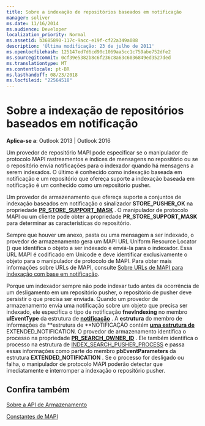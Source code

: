 ```yaml
---
title: Sobre a indexação de repositórios baseados em notificação
manager: soliver
ms.date: 11/16/2014
ms.audience: Developer
localization_priority: Normal
ms.assetid: b3685890-117c-9acc-e19f-cf22a349a088
description: 'Última modificação: 23 de julho de 2011'
ms.openlocfilehash: 125147ed7d6cd90c1069aa5cc1c759abe752dfe2
ms.sourcegitcommit: 0cf39e5382b8c6f236c8a63c6036849ed3527ded
ms.translationtype: MT
ms.contentlocale: pt-BR
ms.lasthandoff: 08/23/2018
ms.locfileid: "22564518"
---
```

# <a name="about-notification-based-store-indexing"></a>Sobre a indexação de repositórios baseados em notificação

  
  
**Aplica-se a**: Outlook 2013 | Outlook 2016 
  
Um provedor de repositório MAPI pode especificar se o manipulador de protocolo MAPI rastreamentos e índices de mensagens no repositório ou se o repositório envia notificações para o indexador quando há mensagens a serem indexados. O último é conhecido como indexação baseada em notificação e um repositório que ofereça suporte a indexação baseada em notificação é um conhecido como um repositório pusher.
  
Um provedor de armazenamento que ofereça suporte a conjuntos de indexação baseados em notificação o sinalizador **STORE_PUSHER_OK** na propriedade **[PR_STORE_SUPPORT_MASK](pidtagstoresupportmask-canonical-property.md)** . O manipulador de protocolo MAPI ou um cliente pode obter a propriedade **PR_STORE_SUPPORT_MASK** para determinar as características do repositório. 
  
Sempre que houver um anexo, pasta ou uma mensagem a ser indexado, o provedor de armazenamento gera um MAPI URL Uniform Resource Locator () que identifica o objeto a ser indexado e enviá-la para o indexador. Essa URL MAPI é codificado em Unicode e deve identificar exclusivamente o objeto para o manipulador de protocolo de MAPI. Para obter mais informações sobre URLs de MAPI, consulte [Sobre URLs de MAPI para indexação com base em notificação](about-mapi-urls-for-notification-based-indexing.md).
  
Porque um indexador sempre não pode indexar tudo antes da ocorrência de um desligamento em um repositório pusher, o repositório de pusher deve persistir o que precisa ser enviada. Quando um provedor de armazenamento envia uma notificação sobre um objeto que precisa ser indexado, ele especifica o tipo de notificação **fnevIndexing** no membro **ulEventType** da estrutura de **[notificação](notification.md)** . A **estrutura** do membro de informações da **estrutura de **NOTIFICAÇÃO contém **[uma estrutura de ](extended_notification.md)** EXTENDED_NOTIFICATION. O provedor de armazenamento identifica o processo na propriedade **[PR_SEARCH_OWNER_ID](pidtagsearchownerid-canonical-property.md)** . Ele também identifica o processo na estrutura de [INDEX_SEARCH_PUSHER_PROCESS](index_search_pusher_process.md) e passa essas informações como parte do membro **pbEventParameters** da estrutura **EXTENDED_NOTIFICATION** . Se o processo for desligado ou falha, o manipulador de protocolo MAPI poderão detectar que imediatamente e interromper a indexação o repositório pusher. 
  
## <a name="see-also"></a>Confira também



[Sobre a API de Armazenamento](about-the-store-api.md)
  
[Constantes de MAPI](mapi-constants.md)

